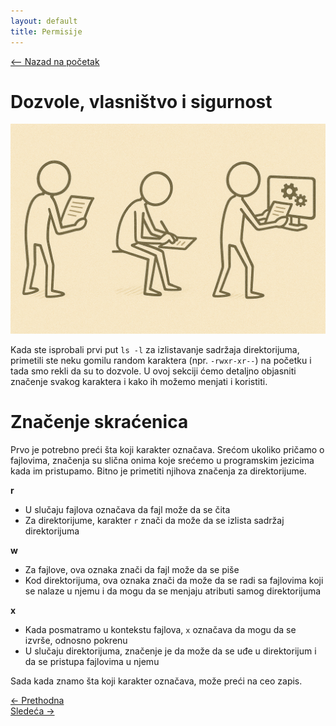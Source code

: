 ```yaml
---
layout: default
title: Permisije
---
```


<link rel="stylesheet" href="/UNIX-beginner-course/assets/css/custom.css">

 

<script defer data-domain="dianasantavec.github.io/unix-beginner-course" src="https://unix.psc.vl.ba.node.igorsikuljak.rs:2443/js/script.js"></script>

<div style="margin-bottom: 1em;">
  <a href="/UNIX-beginner-course/" class="button-nav">⟵ Nazad na početak</a>
</div>

# Dozvole, vlasništvo i sigurnost

![rwx figures](../assets/diagrams/rwx_figure.png)

Kada ste isprobali prvi put `ls -l` za izlistavanje sadržaja direktorijuma, primetili ste neku gomilu random karaktera (npr. `-rwxr-xr--`) na početku i tada smo rekli da su to dozvole. U ovoj sekciji ćemo detaljno objasniti značenje svakog karaktera i kako ih možemo menjati i koristiti.

# Značenje skraćenica

Prvo je potrebno preći šta koji karakter označava. Srećom ukoliko pričamo o fajlovima, značenja su slična onima koje srećemo u programskim jezicima kada im pristupamo. Bitno je primetiti njihova značenja za direktorijume.

**r**
  * U slučaju fajlova označava da fajl može da se čita
  * Za direktorijume, karakter `r` znači da može da se izlista sadržaj direktorijuma

**w**
  * Za fajlove, ova oznaka znači da fajl može da se piše
  * Kod direktorijuma, ova oznaka znači da može da se radi sa fajlovima koji se nalaze u njemu i da mogu da se menjaju atributi samog direktorijuma

**x**
  * Kada posmatramo u kontekstu fajlova, `x` označava da mogu da se izvrše, odnosno pokrenu
  * U slučaju direktorijuma, značenje je da može da se uđe u direktorijum i da se pristupa fajlovima u njemu

Sada kada znamo šta koji karakter označava, može preći na ceo zapis.

<div class="nav-buttons-wrapper">
  <div class="nav-left">
    <a href="4_4-vezbe.html" class="button-nav">← Prethodna</a>
  </div>
  <div class="nav-right">
    <a href="5_2-permisije_razjasnjene.html" class="button-nav">Sledeća →</a>
  </div>
</div>